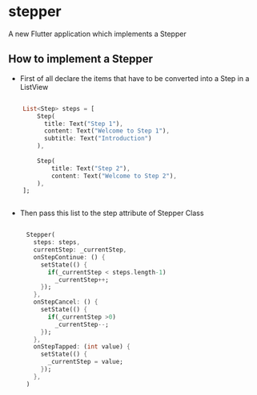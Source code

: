 # stepper

A new Flutter application which implements a Stepper

## How to implement a Stepper

- First of all declare the items that have to be converted into a Step in a ListView

```dart

    List<Step> steps = [
        Step(
          title: Text("Step 1"),
          content: Text("Welcome to Step 1"),
          subtitle: Text("Introduction")
        ),
    
        Step(
            title: Text("Step 2"),
            content: Text("Welcome to Step 2"),
        ),
    ];



```

 - Then pass this list to the  step attribute of Stepper Class
 
 ```dart

      Stepper(
        steps: steps,
        currentStep: _currentStep,
        onStepContinue: () {
          setState(() {
            if(_currentStep < steps.length-1)
              _currentStep++;
          });
        },
        onStepCancel: () {
          setState(() {
            if(_currentStep >0)
              _currentStep--;
          });
        },
        onStepTapped: (int value) {
          setState(() {
            _currentStep = value;
          });
        },
      )


```